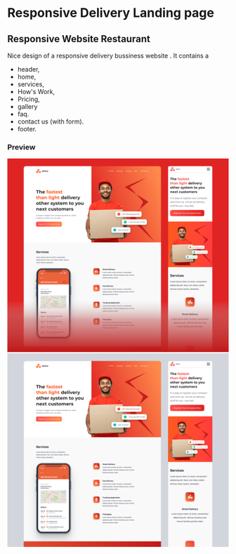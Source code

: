 # Responsive Delivery Landing page

## Responsive Website Restaurant

Nice design of a responsive delivery bussiness website . It contains a

- header,
- home,
- services,
- How's Work,
- Pricing,
- gallery
- faq.
- contact us (with form).
- footer.

### Preview

![Delivery Sass landing page](/preview/preview1.png)
![Delivery Sass landing page](/preview/preview2.png)
